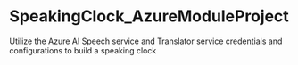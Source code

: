 # SpeakingClock_AzureModuleProject
Utilize the Azure AI Speech service and Translator service credentials and configurations to build a speaking clock
